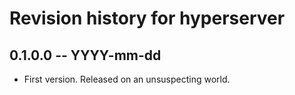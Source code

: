 # Revision history for hyperserver

## 0.1.0.0 -- YYYY-mm-dd

* First version. Released on an unsuspecting world.
